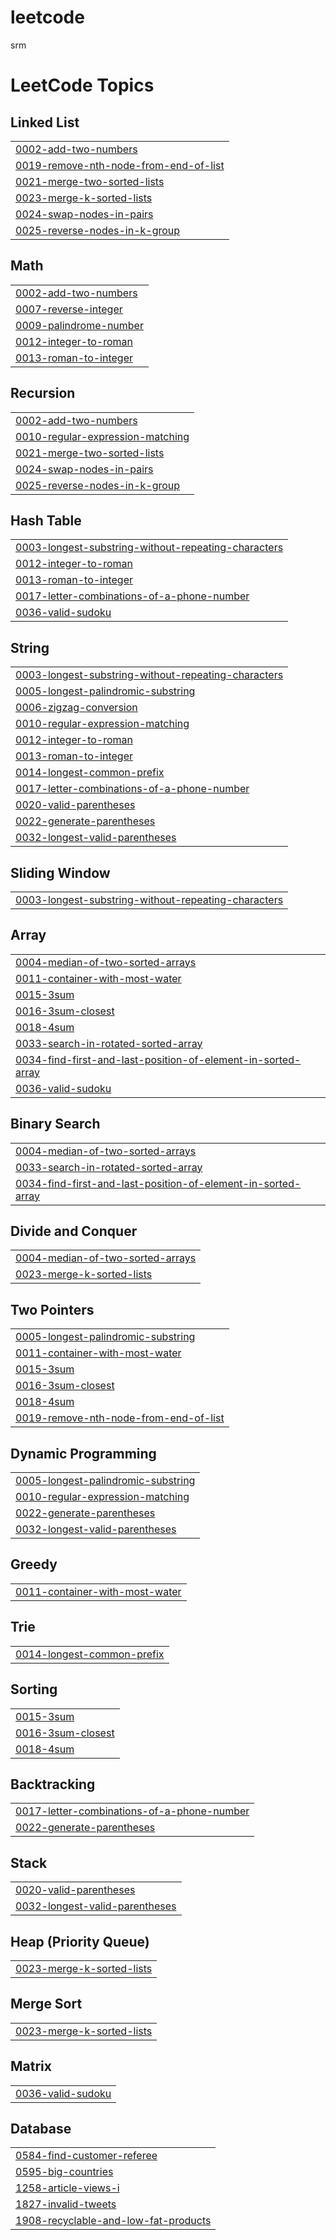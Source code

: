 # leetcode
srm

<!---LeetCode Topics Start-->
# LeetCode Topics
## Linked List
|  |
| ------- |
| [0002-add-two-numbers](https://github.com/amanvarma282003/leetcode/tree/master/0002-add-two-numbers) |
| [0019-remove-nth-node-from-end-of-list](https://github.com/amanvarma282003/leetcode/tree/master/0019-remove-nth-node-from-end-of-list) |
| [0021-merge-two-sorted-lists](https://github.com/amanvarma282003/leetcode/tree/master/0021-merge-two-sorted-lists) |
| [0023-merge-k-sorted-lists](https://github.com/amanvarma282003/leetcode/tree/master/0023-merge-k-sorted-lists) |
| [0024-swap-nodes-in-pairs](https://github.com/amanvarma282003/leetcode/tree/master/0024-swap-nodes-in-pairs) |
| [0025-reverse-nodes-in-k-group](https://github.com/amanvarma282003/leetcode/tree/master/0025-reverse-nodes-in-k-group) |
## Math
|  |
| ------- |
| [0002-add-two-numbers](https://github.com/amanvarma282003/leetcode/tree/master/0002-add-two-numbers) |
| [0007-reverse-integer](https://github.com/amanvarma282003/leetcode/tree/master/0007-reverse-integer) |
| [0009-palindrome-number](https://github.com/amanvarma282003/leetcode/tree/master/0009-palindrome-number) |
| [0012-integer-to-roman](https://github.com/amanvarma282003/leetcode/tree/master/0012-integer-to-roman) |
| [0013-roman-to-integer](https://github.com/amanvarma282003/leetcode/tree/master/0013-roman-to-integer) |
## Recursion
|  |
| ------- |
| [0002-add-two-numbers](https://github.com/amanvarma282003/leetcode/tree/master/0002-add-two-numbers) |
| [0010-regular-expression-matching](https://github.com/amanvarma282003/leetcode/tree/master/0010-regular-expression-matching) |
| [0021-merge-two-sorted-lists](https://github.com/amanvarma282003/leetcode/tree/master/0021-merge-two-sorted-lists) |
| [0024-swap-nodes-in-pairs](https://github.com/amanvarma282003/leetcode/tree/master/0024-swap-nodes-in-pairs) |
| [0025-reverse-nodes-in-k-group](https://github.com/amanvarma282003/leetcode/tree/master/0025-reverse-nodes-in-k-group) |
## Hash Table
|  |
| ------- |
| [0003-longest-substring-without-repeating-characters](https://github.com/amanvarma282003/leetcode/tree/master/0003-longest-substring-without-repeating-characters) |
| [0012-integer-to-roman](https://github.com/amanvarma282003/leetcode/tree/master/0012-integer-to-roman) |
| [0013-roman-to-integer](https://github.com/amanvarma282003/leetcode/tree/master/0013-roman-to-integer) |
| [0017-letter-combinations-of-a-phone-number](https://github.com/amanvarma282003/leetcode/tree/master/0017-letter-combinations-of-a-phone-number) |
| [0036-valid-sudoku](https://github.com/amanvarma282003/leetcode/tree/master/0036-valid-sudoku) |
## String
|  |
| ------- |
| [0003-longest-substring-without-repeating-characters](https://github.com/amanvarma282003/leetcode/tree/master/0003-longest-substring-without-repeating-characters) |
| [0005-longest-palindromic-substring](https://github.com/amanvarma282003/leetcode/tree/master/0005-longest-palindromic-substring) |
| [0006-zigzag-conversion](https://github.com/amanvarma282003/leetcode/tree/master/0006-zigzag-conversion) |
| [0010-regular-expression-matching](https://github.com/amanvarma282003/leetcode/tree/master/0010-regular-expression-matching) |
| [0012-integer-to-roman](https://github.com/amanvarma282003/leetcode/tree/master/0012-integer-to-roman) |
| [0013-roman-to-integer](https://github.com/amanvarma282003/leetcode/tree/master/0013-roman-to-integer) |
| [0014-longest-common-prefix](https://github.com/amanvarma282003/leetcode/tree/master/0014-longest-common-prefix) |
| [0017-letter-combinations-of-a-phone-number](https://github.com/amanvarma282003/leetcode/tree/master/0017-letter-combinations-of-a-phone-number) |
| [0020-valid-parentheses](https://github.com/amanvarma282003/leetcode/tree/master/0020-valid-parentheses) |
| [0022-generate-parentheses](https://github.com/amanvarma282003/leetcode/tree/master/0022-generate-parentheses) |
| [0032-longest-valid-parentheses](https://github.com/amanvarma282003/leetcode/tree/master/0032-longest-valid-parentheses) |
## Sliding Window
|  |
| ------- |
| [0003-longest-substring-without-repeating-characters](https://github.com/amanvarma282003/leetcode/tree/master/0003-longest-substring-without-repeating-characters) |
## Array
|  |
| ------- |
| [0004-median-of-two-sorted-arrays](https://github.com/amanvarma282003/leetcode/tree/master/0004-median-of-two-sorted-arrays) |
| [0011-container-with-most-water](https://github.com/amanvarma282003/leetcode/tree/master/0011-container-with-most-water) |
| [0015-3sum](https://github.com/amanvarma282003/leetcode/tree/master/0015-3sum) |
| [0016-3sum-closest](https://github.com/amanvarma282003/leetcode/tree/master/0016-3sum-closest) |
| [0018-4sum](https://github.com/amanvarma282003/leetcode/tree/master/0018-4sum) |
| [0033-search-in-rotated-sorted-array](https://github.com/amanvarma282003/leetcode/tree/master/0033-search-in-rotated-sorted-array) |
| [0034-find-first-and-last-position-of-element-in-sorted-array](https://github.com/amanvarma282003/leetcode/tree/master/0034-find-first-and-last-position-of-element-in-sorted-array) |
| [0036-valid-sudoku](https://github.com/amanvarma282003/leetcode/tree/master/0036-valid-sudoku) |
## Binary Search
|  |
| ------- |
| [0004-median-of-two-sorted-arrays](https://github.com/amanvarma282003/leetcode/tree/master/0004-median-of-two-sorted-arrays) |
| [0033-search-in-rotated-sorted-array](https://github.com/amanvarma282003/leetcode/tree/master/0033-search-in-rotated-sorted-array) |
| [0034-find-first-and-last-position-of-element-in-sorted-array](https://github.com/amanvarma282003/leetcode/tree/master/0034-find-first-and-last-position-of-element-in-sorted-array) |
## Divide and Conquer
|  |
| ------- |
| [0004-median-of-two-sorted-arrays](https://github.com/amanvarma282003/leetcode/tree/master/0004-median-of-two-sorted-arrays) |
| [0023-merge-k-sorted-lists](https://github.com/amanvarma282003/leetcode/tree/master/0023-merge-k-sorted-lists) |
## Two Pointers
|  |
| ------- |
| [0005-longest-palindromic-substring](https://github.com/amanvarma282003/leetcode/tree/master/0005-longest-palindromic-substring) |
| [0011-container-with-most-water](https://github.com/amanvarma282003/leetcode/tree/master/0011-container-with-most-water) |
| [0015-3sum](https://github.com/amanvarma282003/leetcode/tree/master/0015-3sum) |
| [0016-3sum-closest](https://github.com/amanvarma282003/leetcode/tree/master/0016-3sum-closest) |
| [0018-4sum](https://github.com/amanvarma282003/leetcode/tree/master/0018-4sum) |
| [0019-remove-nth-node-from-end-of-list](https://github.com/amanvarma282003/leetcode/tree/master/0019-remove-nth-node-from-end-of-list) |
## Dynamic Programming
|  |
| ------- |
| [0005-longest-palindromic-substring](https://github.com/amanvarma282003/leetcode/tree/master/0005-longest-palindromic-substring) |
| [0010-regular-expression-matching](https://github.com/amanvarma282003/leetcode/tree/master/0010-regular-expression-matching) |
| [0022-generate-parentheses](https://github.com/amanvarma282003/leetcode/tree/master/0022-generate-parentheses) |
| [0032-longest-valid-parentheses](https://github.com/amanvarma282003/leetcode/tree/master/0032-longest-valid-parentheses) |
## Greedy
|  |
| ------- |
| [0011-container-with-most-water](https://github.com/amanvarma282003/leetcode/tree/master/0011-container-with-most-water) |
## Trie
|  |
| ------- |
| [0014-longest-common-prefix](https://github.com/amanvarma282003/leetcode/tree/master/0014-longest-common-prefix) |
## Sorting
|  |
| ------- |
| [0015-3sum](https://github.com/amanvarma282003/leetcode/tree/master/0015-3sum) |
| [0016-3sum-closest](https://github.com/amanvarma282003/leetcode/tree/master/0016-3sum-closest) |
| [0018-4sum](https://github.com/amanvarma282003/leetcode/tree/master/0018-4sum) |
## Backtracking
|  |
| ------- |
| [0017-letter-combinations-of-a-phone-number](https://github.com/amanvarma282003/leetcode/tree/master/0017-letter-combinations-of-a-phone-number) |
| [0022-generate-parentheses](https://github.com/amanvarma282003/leetcode/tree/master/0022-generate-parentheses) |
## Stack
|  |
| ------- |
| [0020-valid-parentheses](https://github.com/amanvarma282003/leetcode/tree/master/0020-valid-parentheses) |
| [0032-longest-valid-parentheses](https://github.com/amanvarma282003/leetcode/tree/master/0032-longest-valid-parentheses) |
## Heap (Priority Queue)
|  |
| ------- |
| [0023-merge-k-sorted-lists](https://github.com/amanvarma282003/leetcode/tree/master/0023-merge-k-sorted-lists) |
## Merge Sort
|  |
| ------- |
| [0023-merge-k-sorted-lists](https://github.com/amanvarma282003/leetcode/tree/master/0023-merge-k-sorted-lists) |
## Matrix
|  |
| ------- |
| [0036-valid-sudoku](https://github.com/amanvarma282003/leetcode/tree/master/0036-valid-sudoku) |
## Database
|  |
| ------- |
| [0584-find-customer-referee](https://github.com/amanvarma282003/leetcode/tree/master/0584-find-customer-referee) |
| [0595-big-countries](https://github.com/amanvarma282003/leetcode/tree/master/0595-big-countries) |
| [1258-article-views-i](https://github.com/amanvarma282003/leetcode/tree/master/1258-article-views-i) |
| [1827-invalid-tweets](https://github.com/amanvarma282003/leetcode/tree/master/1827-invalid-tweets) |
| [1908-recyclable-and-low-fat-products](https://github.com/amanvarma282003/leetcode/tree/master/1908-recyclable-and-low-fat-products) |
<!---LeetCode Topics End-->